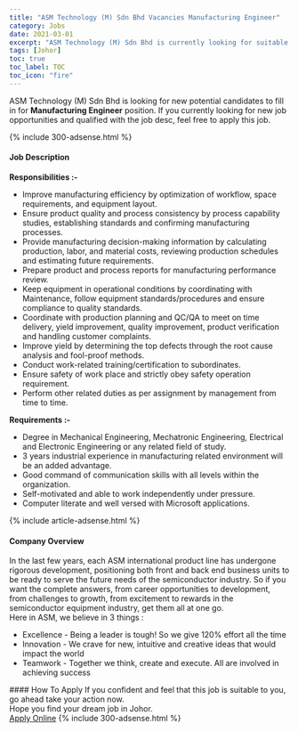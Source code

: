 ```yaml
---
title: "ASM Technology (M) Sdn Bhd Vacancies Manufacturing Engineer" 
category: Jobs 
date: 2021-03-01 
excerpt: "ASM Technology (M) Sdn Bhd is currently looking for suitable person to fill in the Manufacturing Engineer which based in Johor" 
tags: [Johor] 
toc: true 
toc_label: TOC 
toc_icon: "fire" 
--- 
```


<p>ASM Technology (M) Sdn Bhd is looking for new potential candidates to fill in for <b>Manufacturing Engineer</b> position. If you currently looking for new job opportunities and qualified with the job desc, feel free to apply this job.
</p>{% include 300-adsense.html %} 
<div><div><h4>Job Description</h4></div><div><div><span><div><div><strong>Responsibilities :-</strong></div><ul><li>Improve manufacturing efficiency by optimization of workflow, space requirements, and equipment layout.</li><li>Ensure product quality and process consistency by process capability studies, establishing standards and confirming manufacturing processes.</li><li>Provide manufacturing decision-making information by calculating production, labor, and material costs, reviewing production schedules and estimating future requirements.</li><li>Prepare product and process reports for manufacturing performance review.</li><li>Keep equipment in operational conditions by coordinating with Maintenance, follow equipment standards/procedures and ensure compliance to quality standards.</li><li>Coordinate with production planning and QC/QA to meet on time delivery, yield improvement, quality improvement, product verification and handling customer complaints.</li><li>Improve yield by determining the top defects through the root cause analysis and fool-proof methods.</li><li>Conduct work-related training/certification to subordinates.</li><li>Ensure safety of work place and strictly obey safety operation requirement.</li><li>Perform other related duties as per assignment by management from time to time.</li></ul><div><strong>Requirements :-</strong></div><ul><li>Degree in Mechanical Engineering, Mechatronic Engineering,&#160;Electrical and Electronic&#160;Engineering or any related field of study.</li><li>3 years&#160;industrial experience in manufacturing related environment will be an added advantage.</li><li>Good command of communication skills with all levels within the organization.</li><li>Self-motivated and able to work independently under pressure.</li><li>Computer literate and well versed with Microsoft applications.</li></ul></div></span></div></div></div> 
{% include article-adsense.html %} 
<div><div><h4>Company Overview</h4></div><div><div><span><div><div>
	In the last few years, each ASM international product line has undergone rigorous development, positioning both front and back end business units to be ready to serve the future needs of the semiconductor industry. So if you want the complete answers, from career opportunities to development, from challenges to growth, from excitement to rewards in the semiconductor equipment industry, get them all at one go.</div>
<div>
	Here in ASM, we believe in 3 things :</div>
<ul>
<li>
		Excellence - Being a leader is tough! So we give 120% effort all the time</li>
<li>
		Innovation - We crave for new, intuitive and creative ideas that would impact the world</li>
<li>
		Teamwork - Together we think, create and execute. All are involved in achieving success</li>
</ul></div></span></div></div></div> 
#### How To Apply 
If you confident and feel that this job is suitable to you, go ahead take your action now. <br/> 
Hope you find your dream job in Johor. <br/> 
<a href="https://www.jobstreet.com.my/en/job/manufacturing-engineer-4493315?jobId=jobstreet-my-job-4493315&" class="btn btn--info" target="_blank" rel="nofollow noopenner">Apply Online</a> 
{% include 300-adsense.html %} 